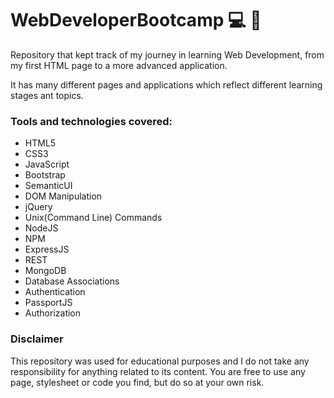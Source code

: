 # WebDeveloperBootcamp :computer: :school:

Repository that kept track of my journey in learning Web Development, from my first HTML page to a more advanced application.

It has many different pages and applications which reflect different learning stages ant topics.

### Tools and technologies covered:
* HTML5
* CSS3
* JavaScript
* Bootstrap
* SemanticUI
* DOM Manipulation
* jQuery
* Unix(Command Line) Commands
* NodeJS
* NPM
* ExpressJS
* REST
* MongoDB
* Database Associations
* Authentication
* PassportJS
* Authorization

### Disclaimer
This repository was used for educational purposes and I do not take any responsibility for anything related to its content. You are free to use any page, stylesheet or code you find, but do so at your own risk.
